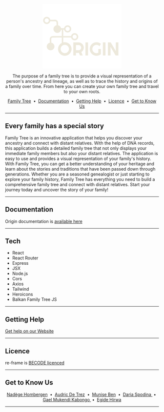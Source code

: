 

<p align="center"><a href="https://day8.github.io/re-frame" target="_blank" rel="noopener noreferrer">
<img src="./frontend/src/assets/originLogos/originCream.png" alt="logo"></a></p>

<p align="center">
 The purpose of a family tree is to provide a visual representation of a person's ancestry and lineage, as well as to trace the history and origins of a family over time. From here you can create your own family tree and travel to your own roots.
</p>

<p align="center">
<a href="#familyTree">Family Tree</a> &nbsp;&bull;&nbsp;
<a href="#documentation">Documentation</a> &nbsp;&bull;&nbsp;
<a href="#gettingHelp">Getting Help</a> &nbsp;&bull;&nbsp;
<a href="#lience">Licence</a> &nbsp;&bull;&nbsp;
<a href="#getToKnowUs">Get to Know Us</a>

</p>

---

## Every family has a special story


Family Tree is an innovative application that helps you discover your ancestry and connect with distant relatives. With the help of DNA records, this application builds a detailed family tree that not only displays your immediate family members but also your distant relatives. The application is easy to use and provides a visual representation of your family's history. With Family Tree, you can get a better understanding of your heritage and learn about the stories and traditions that have been passed down through generations. Whether you are a seasoned genealogist or just starting to explore your family history, Family Tree has everything you need to build a comprehensive family tree and connect with distant relatives. Start your journey today and uncover the story of your family!

---

## Documentation


Origin documentation is [available here](https://www.google.com)


---

## Tech


- React
- React Router
- Express
- JSX
- Node.js
- Cors
- Axios
- Tailwind
- Heroicons
- Balkan Family Tree JS



---


## Getting Help

[Get help on our Website](https://origin-bcode.netlify.app/contact)

---

## Licence

re-frame is [BECODE licenced](license.txt)

---

## Get to Know Us

<p align="center">
<a href="https://www.linkedin.com/in/nad%C3%A8ge-hombergen-baa124171/">Nadège Hombergen</a> &nbsp;&bull;&nbsp;
<a href="https://www.linkedin.com/in/audric-de-trez/">Audric De Trez</a> &nbsp;&bull;&nbsp;
<a href="https://www.linkedin.com/in/munise-ben/">Munise Ben</a> &nbsp;&bull;&nbsp;
<a href="https://www.linkedin.com/in/daria-spodina-64096a233/">Daria Spodina </a> &nbsp;&bull;&nbsp;
<a href=https://www.linkedin.com/in/gael-mukendi-kabongo/">Gael Mukendi Kabongo
</a> &nbsp;&bull;&nbsp;
<a href="https://www.linkedin.com/in/egidehirwa/">Egide Hirwa</a>
</p>

---
